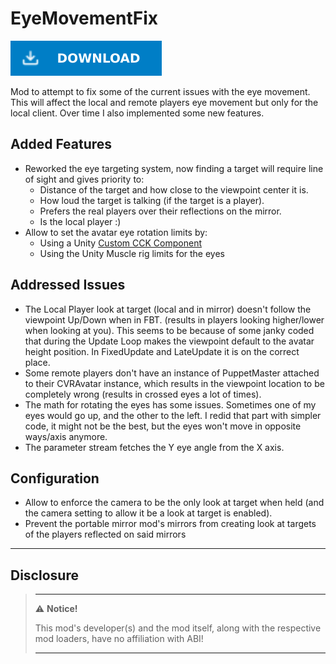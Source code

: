 # EyeMovementFix

[![Download Latest EyeMovementFix.dll](../.Resources/DownloadButtonEnabled.svg "Download Latest EyeMovementFix.dll")](https://github.com/kafeijao/Kafe_CVR_Mods/releases/latest/download/EyeMovementFix.dll)

Mod to attempt to fix some of the current issues with the eye movement. This will affect the local and remote players
eye movement but only for the local client. Over time I also implemented some new features.

## Added Features
- Reworked the eye targeting system, now finding a target will require line of sight and gives priority to:
  - Distance of the target and how close to the viewpoint center it is.
  - How loud the target is talking (if the target is a player).
  - Prefers the real players over their reflections on the mirror.
  - Is the local player :)
- Allow to set the avatar eye rotation limits by:
  - Using a Unity [Custom CCK Component](https://github.com/kafeijao/Kafe_CVR_CCKs/blob/master/EyeMovementFix)
  - Using the Unity Muscle rig limits for the eyes

## Addressed Issues

- The Local Player look at target (local and in mirror) doesn't follow the viewpoint Up/Down when in FBT. (results in
  players looking higher/lower when looking at you). This seems to be because of some janky coded that during the 
  Update Loop makes the viewpoint default to the avatar height position. In FixedUpdate and LateUpdate it is on the
  correct place.
- Some remote players don't have an instance of PuppetMaster attached to their CVRAvatar instance, which results in the
  viewpoint location to be completely wrong (results in crossed eyes a lot of times).
- The math for rotating the eyes has some issues. Sometimes one of my eyes would go up, and the other to the left. I
  redid that part with simpler code, it might not be the best, but the eyes won't move in opposite ways/axis anymore.
- The parameter stream fetches the Y eye angle from the X axis.

## Configuration

- Allow to enforce the camera to be the only look at target when held (and the camera setting to allow it be a look at
  target is enabled).
- Prevent the portable mirror mod's mirrors from creating look at targets of the players reflected on said mirrors

---

## Disclosure

> ---
> ⚠️ **Notice!**  
>
> This mod's developer(s) and the mod itself, along with the respective mod loaders, have no affiliation with ABI!
>
> ---

